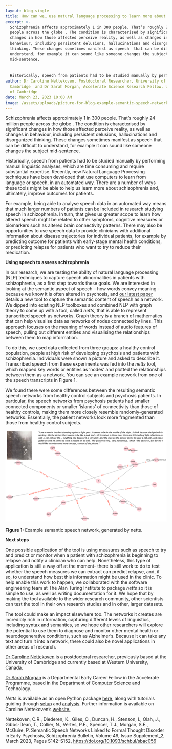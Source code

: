 ```yaml
---
layout: blog-single
title: How can we… use natural language processing to learn more about schizophrenia?
excerpt: >-
  Schizophrenia affects approximately 1 in 300 people. That’s roughly 24 million
  people across the globe . The condition is characterised by significant
  changes in how those affected perceive reality, as well as changes in
  behaviour, including persistent delusions, hallucinations and disorganized
  thinking. These changes sometimes manifest as speech  that can be difficult to
  understand, for example it can sound like someone changes the subject
  mid-sentence.


  Historically, speech from patients had to be studied manually by performing manual linguistic analyses, which are time consuming and require substantial expertise. Recently, new Natural Language Processing techniques have been developed that use computers to learn from language or speech, in an automated way. There are a number of ways these tools might be able to help us learn more about schizophrenia and, ultimately, improve outcomes for patients.
author: Dr Caroline Nettekoven, Postdoctoral Researcher, University of
  Cambridge  and Dr Sarah Morgan, Accelerate Science Research Fellow, University
  of Cambridge
date: March 23, 2023 10:00 AM
image: /assets/uploads/picture-for-blog-example-semantic-speech-network-generated-by-netts.png
---
```

Schizophrenia affects approximately 1 in 300 people. That’s roughly 24 million people across the globe . The condition is characterised by significant changes in how those affected perceive reality, as well as changes in behaviour, including persistent delusions, hallucinations and disorganized thinking. These changes sometimes manifest as speech  that can be difficult to understand, for example it can sound like someone changes the subject mid-sentence.

Historically, speech from patients had to be studied manually by performing manual linguistic analyses, which are time consuming and require substantial expertise. Recently, new Natural Language Processing techniques have been developed that use computers to learn from language or speech, in an automated way. There are a number of ways these tools might be able to help us learn more about schizophrenia and, ultimately, improve outcomes for patients.

For example, being able to analyse speech data in an automated way means that much larger numbers of patients can be included in research studying speech in schizophrenia. In turn, that gives us greater scope to learn how altered speech might be related to other symptoms, cognitive measures or biomarkers such as altered brain connectivity patterns. There may also be opportunities to use speech data to provide clinicians with additional information about disease trajectories for individual patients, for example by predicting outcome for patients with early-stage mental health conditions, or predicting relapse for patients who want to try to reduce their medication.

**Using speech to assess schizophrenia**

In our research, we are testing the ability of natural language processing (NLP) techniques to capture speech abnormalities in patients with schizophrenia, as a first step towards these goals.  We are interested in looking at the semantic aspect of speech – how words convey meaning - because we know it is often altered in psychosis, and [our latest paper](https://academic.oup.com/schizophreniabulletin/article/49/Supplement_2/S142/7083530) details a new tool to capture the semantic content of speech as a network. We dipped into existing NLP toolboxes and combined NLP with graph theory to come up with a tool, called *netts*, that is able to represent transcribed speech as networks. Graph theory is a branch of mathematics that can help visualise data as networks of nodes connected by lines. This approach focuses on the meaning of words instead of audio features of speech, pulling out different entities and visualising the relationships between them to map information. 

To do this, we used data collected from three groups: a healthy control population, people at high risk of developing psychosis and patients with schizophrenia. Individuals were shown a picture and asked to describe it. Transcribed speech from these experiments was fed into the *netts* tool, which mapped key words or entities as ‘nodes’ and plotted the relationships between them as a network. You can see an example network from one of the speech transcripts in Figure 1.

We found there were some differences between the resulting semantic speech networks from healthy control subjects and psychosis patients. In particular, the speech networks from psychosis patients had smaller connected components or smaller ‘islands’ of connectivity than those of healthy controls, making them more closely resemble randomly-generated networks. Essentially, the patient networks look more fragmented than those from healthy control subjects.

![Figure 1: Example semantic speech network, generated by netts.](/assets/uploads/picture-for-blog-example-semantic-speech-network-generated-by-netts.png "Figure 1: Example semantic speech network, generated by netts.")

**Figure 1:** Example semantic speech network, generated by netts.

**Next steps**

One possible application of the tool is using measures such as speech to try and predict or monitor when a patient with schizophrenia is beginning to relapse and notify a clinician who can help. Nonetheless, this type of application is still a way off at the moment- there is still work to do to test whether the speech measures we can extract can predict relapse, and, if so, to understand how best this information might be used in the clinic.
To help enable this work to happen, we collaborated with the software engineering team at The Alan Turing Institute to package *netts* so it is simple to use, as well as writing documentation for it. We hope that by making the tool available to the wider research community, other scientists can test the tool in their own research studies and in other, larger datasets.

The tool could make an impact elsewhere too. The networks it creates are incredibly rich in information, capturing different levels of linguistics, including syntax and semantics, so we hope other researchers will explore the potential to use them to diagnose and monitor other mental health or neurodegenerative conditions, such as Alzheimer’s. Because it can take any text and turn it into a network, there could also be novel applications in other areas of research.

[Dr Caroline Nettekoven](https://www.caroline-nettekoven.com/) is a postdoctoral researcher, previously based at the University of Cambridge and currently based at Western University, Canada.

[Dr Sarah Morgan](https://acceleratescience.github.io/team/sarah-morgan.html) is a Departmental Early Career Fellow in the Accelerate Programme, based in the Department of Computer Science and Technology.

*Netts* is available as an open Python package [here](https://pypi.org/project/netts/), along with tutorials guiding through [setup](https://www.caroline-nettekoven.com/post/netts-creation/) and [analysis](https://www.caroline-nettekoven.com/post/netts-analysis/).
Further information is available on Caroline Nettekoven’s [website.](https://www.caroline-nettekoven.com/post/netts/) 

Nettekoven, C.R., Diederen, K., Giles, O., Duncan, H., Stenson, I., Olah, J., Gibbs-Dean, T., Collier, N., Vértes, P.E., Spencer, T.J., Morgan, S.E., McGuire, P. Semantic Speech Networks Linked to Formal Thought Disorder in Early Psychosis, Schizophrenia Bulletin, Volume 49, Issue Supplement_2, March 2023, Pages S142–S152, https://doi.org/10.1093/schbul/sbac056
